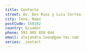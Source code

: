 ```yaml
---
title: Contacto
street: Av. Dos Rios y Luis Correa
city: Tena, Napo
postCode: 150102
country: Ecuador
phone: 593 995 850 844
email: alejandra.leon@gea-tec.com
series: _contact
---
```

